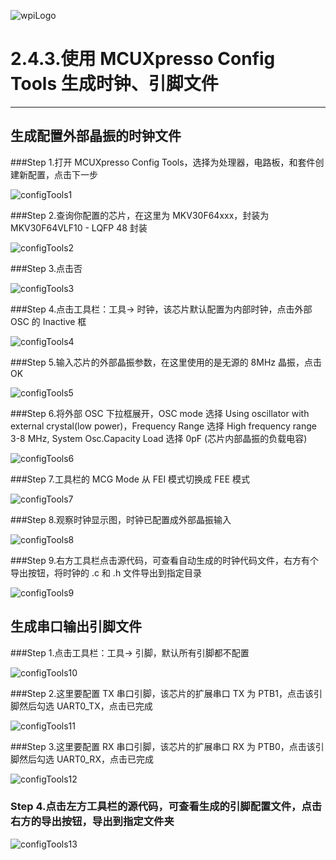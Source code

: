![wpiLogo](../../imgs/wpiLogo.jpg)

# 2.4.3.使用 MCUXpresso Config Tools 生成时钟、引脚文件

---

## 生成配置外部晶振的时钟文件

###Step 1.打开 MCUXpresso Config Tools，选择为处理器，电路板，和套件创建新配置，点击下一步

![configTools1](../../imgs/KEIL/configTools1.jpg)

###Step 2.查询你配置的芯片，在这里为 MKV30F64xxx，封装为 MKV30F64VLF10 - LQFP 48 封装

![configTools2](../../imgs/KEIL/configTools2.jpg)

###Step 3.点击否

![configTools3](../../imgs/KEIL/configTools3.jpg)

###Step 4.点击工具栏：工具-> 时钟，该芯片默认配置为内部时钟，点击外部 OSC 的 Inactive 框

![configTools4](../../imgs/KEIL/configTools4.jpg)

###Step 5.输入芯片的外部晶振参数，在这里使用的是无源的 8MHz 晶振，点击 OK

![configTools5](../../imgs/KEIL/configTools5.jpg)

###Step 6.将外部 OSC 下拉框展开，OSC mode 选择 Using oscillator with external crystal(low power)，Frequency Range 选择 High frequency range 3-8 MHz, System Osc.Capacity Load 选择 0pF (芯片内部晶振的负载电容)

![configTools6](../../imgs/KEIL/configTools6.jpg)

###Step 7.工具栏的 MCG Mode 从 FEI 模式切换成 FEE 模式

![configTools7](../../imgs/KEIL/configTools7.jpg)

###Step 8.观察时钟显示图，时钟已配置成外部晶振输入

![configTools8](../../imgs/KEIL/configTools8.jpg)

###Step 9.右方工具栏点击源代码，可查看自动生成的时钟代码文件，右方有个导出按钮，将时钟的 .c 和 .h 文件导出到指定目录

![configTools9](../../imgs/KEIL/configTools9.jpg)

## 生成串口输出引脚文件

###Step 1.点击工具栏：工具-> 引脚，默认所有引脚都不配置

![configTools10](../../imgs/KEIL/configTools10.jpg)

###Step 2.这里要配置 TX 串口引脚，该芯片的扩展串口 TX 为 PTB1，点击该引脚然后勾选 UART0_TX，点击已完成

![configTools11](../../imgs/KEIL/configTools11.jpg)

###Step 3.这里要配置 RX 串口引脚，该芯片的扩展串口 RX 为 PTB0，点击该引脚然后勾选 UART0_RX，点击已完成

![configTools12](../../imgs/KEIL/configTools12.jpg)

### Step 4.点击左方工具栏的源代码，可查看生成的引脚配置文件，点击右方的导出按钮，导出到指定文件夹

![configTools13](../../imgs/KEIL/configTools13.jpg)
